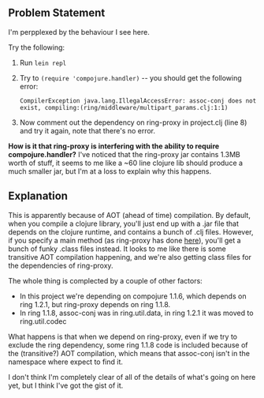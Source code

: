 ## Problem Statement

I'm perpplexed by the behaviour I see here.

Try the following:

1. Run `lein repl`
1. Try to `(require 'compojure.handler)` -- you should get the following error:

    ```CompilerException java.lang.IllegalAccessError: assoc-conj does not exist, compiling:(ring/middleware/multipart_params.clj:1:1)```

1. Now comment out the dependency on ring-proxy in project.clj (line 8) and try it
again, note that there's no error.

**How is it that ring-proxy is interfering with the ability to require
compojure.handler?** I've noticed that the ring-proxy jar contains 1.3MB worth of
stuff, it seems to me like a ~60 line clojure lib should produce a much smaller
jar, but I'm at a loss to explain why this happens.

## Explanation

This is apparently because of AOT (ahead of time) compilation. By default, when you compile a clojure library, you'll just end up with a .jar file that depends on the clojure runtime, and contains a bunch of .clj files. However, if you specify a main method (as ring-proxy has done [here]( https://github.com/tailrecursion/ring-proxy/commit/85741f27150aec234347353ce3b490e68679d7dd)), you'll get a bunch of funky .class files instead. It looks to me like there is some transitive AOT compilation happening, and we're also getting class files for the dependencies of ring-proxy. 

The whole thing is complected by a couple of other factors:

* In this project we're depending on compojure 1.1.6, which depends on ring 1.2.1, but ring-proxy depends on ring 1.1.8.
* In ring 1.1.8, assoc-conj was in ring.util.data, in ring 1.2.1 it was moved to ring.util.codec

What happens is that when we depend on ring-proxy, even if we try to exclude the ring dependency, some ring 1.1.8 code is included because of the (transitive?) AOT compilation, which means that assoc-conj isn't in the namespace where expect to find it.

I don't think I'm completely clear of all of the details of what's going on here yet, but I think I've got the gist of it.
